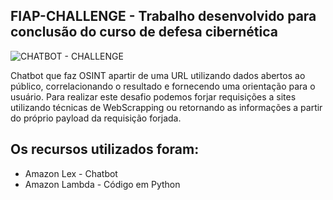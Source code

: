 ## FIAP-CHALLENGE - Trabalho desenvolvido para conclusão do curso de defesa cibernética
![CHATBOT - CHALLENGE](https://github.com/user-attachments/assets/df2c716e-783f-4b46-ad28-cfa146df480c)


Chatbot que faz OSINT apartir de uma URL utilizando dados abertos ao público, correlacionando o resultado e fornecendo uma orientação para o usuário.
Para realizar este desafio podemos forjar requisições a sites utilizando técnicas de WebScrapping ou retornando as informações a partir do próprio payload da requisição forjada.
## Os recursos utilizados foram:

- Amazon Lex - Chatbot
- Amazon Lambda - Código em Python



